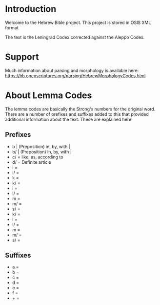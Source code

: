 # Introduction

Welcome to the Hebrew Bible project. This project is stored in OSIS XML format.

The text is the Leningrad Codex corrected against the Aleppo Codex.

# Support

Much information about parsing and morphology is available here: https://hb.openscriptures.org/parsing/HebrewMorphologyCodes.html

# About Lemma Codes

The lemma codes are basically the Strong's numbers for the original word. There are a number of prefixes and suffixes added to
this that provided additional information about the text. These are explained here:

## Prefixes

* b | (Preposition) in, by, with |
* b/ | (Preposition) in, by, with |
* c/ = like, as, according to
* d/ = Definite article
* i =
* i/ =
* k =
* k/ =
* l =
* l/ =
* m =
* m/ =
* s/ =
* k/ =
* l =
* l/ =
* m =
* m/ =
* s/ =

## Suffixes

* a =
* b =
* c =
* d =
* e =
* f =
* \+ =
